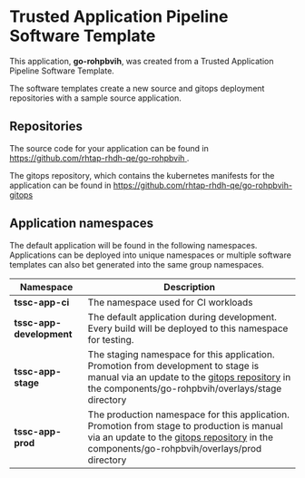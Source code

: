 # Trusted Application Pipeline Software Template

This application, **go-rohpbvih**, was created from a Trusted Application Pipeline Software Template.

The software templates create a new source and gitops deployment repositories with a sample source application. 

## Repositories

The source code for your application can be found in [https://github.com/rhtap-rhdh-qe/go-rohpbvih ](https://github.com/rhtap-rhdh-qe/go-rohpbvih ).
 
The gitops repository, which contains the kubernetes manifests for the application can be found in 
[https://github.com/rhtap-rhdh-qe/go-rohpbvih-gitops ](https://github.com/rhtap-rhdh-qe/go-rohpbvih-gitops ) 

## Application namespaces 

The default application will be found in the following namespaces. Applications can be deployed into unique namespaces or multiple software templates can also bet generated into the same group namespaces.  

|  Namespace   |  Description   |  
| -------- | -------- |
| **tssc-app-ci** | The namespace used for CI workloads |
| **tssc-app-development** | The default application during development. Every build will be deployed to this namespace for testing. |
| **tssc-app-stage** | The staging namespace for this application. Promotion from development to stage is manual via an update to the [gitops repository](https://github.com/rhtap-rhdh-qe/go-rohpbvih-gitops ) in the components/go-rohpbvih/overlays/stage directory |
| **tssc-app-prod** | The production namespace for this application. Promotion from stage to production is manual via an update to the [gitops repository](https://github.com/rhtap-rhdh-qe/go-rohpbvih-gitops ) in the components/go-rohpbvih/overlays/prod directory |